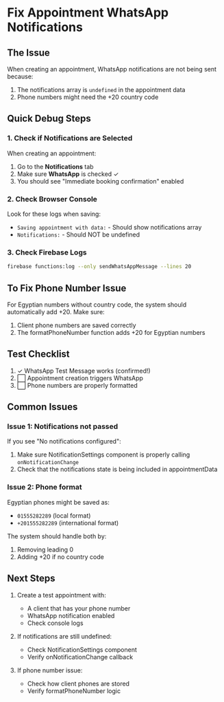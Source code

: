 # Fix Appointment WhatsApp Notifications

## The Issue
When creating an appointment, WhatsApp notifications are not being sent because:
1. The notifications array is `undefined` in the appointment data
2. Phone numbers might need the +20 country code

## Quick Debug Steps

### 1. Check if Notifications are Selected
When creating an appointment:
1. Go to the **Notifications** tab
2. Make sure **WhatsApp** is checked ✓
3. You should see "Immediate booking confirmation" enabled

### 2. Check Browser Console
Look for these logs when saving:
- `Saving appointment with data:` - Should show notifications array
- `Notifications:` - Should NOT be undefined

### 3. Check Firebase Logs
```bash
firebase functions:log --only sendWhatsAppMessage --lines 20
```

## To Fix Phone Number Issue

For Egyptian numbers without country code, the system should automatically add +20. Make sure:
1. Client phone numbers are saved correctly
2. The formatPhoneNumber function adds +20 for Egyptian numbers

## Test Checklist

1. ✓ WhatsApp Test Message works (confirmed!)
2. ⬜ Appointment creation triggers WhatsApp
3. ⬜ Phone numbers are properly formatted

## Common Issues

### Issue 1: Notifications not passed
If you see "No notifications configured":
1. Make sure NotificationSettings component is properly calling `onNotificationChange`
2. Check that the notifications state is being included in appointmentData

### Issue 2: Phone format
Egyptian phones might be saved as:
- `01555282289` (local format)
- `+201555282289` (international format)

The system should handle both by:
1. Removing leading 0
2. Adding +20 if no country code

## Next Steps

1. Create a test appointment with:
   - A client that has your phone number
   - WhatsApp notification enabled
   - Check console logs

2. If notifications are still undefined:
   - Check NotificationSettings component
   - Verify onNotificationChange callback

3. If phone number issue:
   - Check how client phones are stored
   - Verify formatPhoneNumber logic